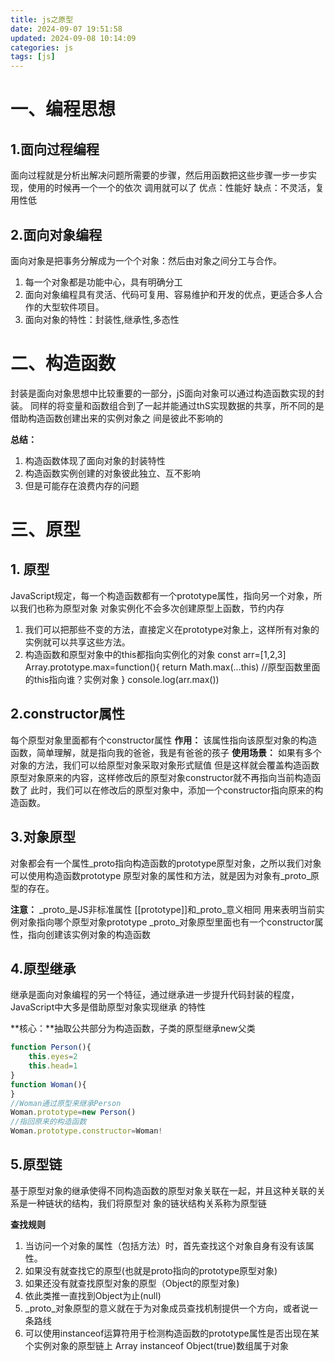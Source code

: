 ```yaml
---
title: js之原型
date: 2024-09-07 19:51:58
updated: 2024-09-08 10:14:09
categories: js
tags: [js]
---
```

# 一、编程思想
## 1.面向过程编程


面向过程就是分析出解决问题所需要的步骤，然后用函数把这些步骤一步一步实现，使用的时候再一个一个的依次
调用就可以了
优点：性能好
缺点：不灵活，复用性低


## 2.面向对象编程


面向对象是把事务分解成为一个个对象：然后由对象之间分工与合作。
1. 每一个对象都是功能中心，具有明确分工
2. 面向对象编程具有灵活、代码可复用、容易维护和开发的优点，更适合多人合作的大型软件项目。
3. 面向对象的特性：封装性,继承性,多态性


# 二、构造函数


封装是面向对象思想中比较重要的一部分，jS面向对象可以通过构造函数实现的封装。
同样的将变量和函数组合到了一起并能通过thS实现数据的共享，所不同的是借助构造函数创建出来的实例对象之
间是彼此不影响的


**总结：**
1. 构造函数体现了面向对象的封装特性
2. 构造函数实例创建的对象彼此独立、互不影响
3. 但是可能存在浪费内存的问题


# 三、原型


## 1. 原型


JavaScript规定，每一个构造函数都有一个prototype属性，指向另一个对象，所以我们也称为原型对象
对象实例化不会多次创建原型上函数，节约内存
1. 我们可以把那些不变的方法，直接定义在prototype对象上，这样所有对象的实例就可以共享这些方法。
2. 构造函数和原型对象中的this都指向实例化的对象
const arr=[1,2,3]
Array.prototype.max=function(){
    return Math.max(...this)
    //原型函数里面的this指向谁？实例对象
}
console.log(arr.max())


## 2.constructor属性


每个原型对象里面都有个constructor属性
**作用：**
该属性指向该原型对象的构造函数，简单理解，就是指向我的爸爸，我是有爸爸的孩子
**使用场景：**
如果有多个对象的方法，我们可以给原型对象采取对象形式赋值
但是这样就会覆盖构造函数原型对象原来的内容，这样修改后的原型对象constructor就不再指向当前构造函数了
此时，我们可以在修改后的原型对象中，添加一个constructor指向原来的构造函数。


## 3.对象原型


对象都会有一个属性_proto指向构造函数的prototype原型对象，之所以我们对象可以使用构造函数prototype
原型对象的属性和方法，就是因为对象有_proto_原型的存在。


**注意：**
_proto_是JS非标准属性
[[prototype]]和_proto_意义相同
用来表明当前实例对象指向哪个原型对象prototype
_proto_对象原型里面也有一个constructor属性，指向创建该实例对象的构造函数 


## 4.原型继承


继承是面向对象编程的另一个特征，通过继承进一步提升代码封装的程度，JavaScript中大多是借助原型对象实现继承
的特性


**核心：**抽取公共部分为构造函数，子类的原型继承new父类


```javascript
function Person(){
    this.eyes=2
    this.head=1
}
function Woman(){
}
//Woman通过原型来继承Person
Woman.prototype=new Person()
//指回原来的构造函数
Woman.prototype.constructor=Woman!

```

## 5.原型链


基于原型对象的继承使得不同构造函数的原型对象关联在一起，并且这种关联的关系是一种链状的结构，我们将原型对
象的链状结构关系称为原型链


**查找规则**
1. 当访问一个对象的属性（包括方法）时，首先查找这个对象自身有没有该属性。
2. 如果没有就查找它的原型(也就是proto指向的prototype原型对象)
3. 如果还没有就查找原型对象的原型（Object的原型对象)
4. 依此类推一直找到Object为止(null)
5. _proto_对象原型的意义就在于为对象成员查找机制提供一个方向，或者说一条路线
6. 可以使用instanceof运算符用于检测构造函数的prototype属性是否出现在某个实例对象的原型链上
Array instanceof Object(true)数组属于对象
